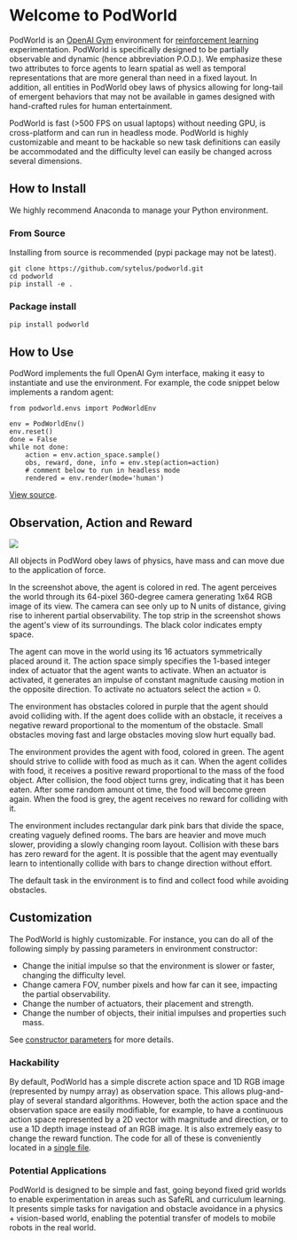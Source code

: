 # Welcome to PodWorld

PodWorld is an [OpenAI Gym](https://gym.openai.com/) environment for [reinforcement learning](http://incompleteideas.net/book/the-book-2nd.html) experimentation. PodWorld is specifically designed to be partially observable and dynamic (hence abbreviation P.O.D.). We emphasize these two attributes to force agents to learn spatial as well as temporal representations that are more general than need in a fixed layout. In addition, all entities in PodWorld obey laws of physics allowing for long-tail of emergent behaviors that may not be available in games designed with hand-crafted rules for human entertainment. 

PodWorld is fast (>500 FPS on usual laptops) without needing GPU, is cross-platform and can run in headless mode. PodWorld is highly customizable and meant to be hackable so new task definitions can easily be accommodated and the difficulty level can easily be changed across several dimensions.

## How to Install

We highly recommend Anaconda to manage your Python environment.

### From Source
Installing from source is recommended (pypi package may not be latest).
```
git clone https://github.com/sytelus/podworld.git
cd podworld
pip install -e .
```

### Package install
```
pip install podworld
```

## How to Use

PodWord implements the full OpenAI Gym interface, making it easy to instantiate and use the environment. For example, the code snippet below implements a random agent:

```
from podworld.envs import PodWorldEnv

env = PodWorldEnv()
env.reset()
done = False
while not done:
    action = env.action_space.sample()
    obs, reward, done, info = env.step(action=action)
    # comment below to run in headless mode
    rendered = env.render(mode='human')
```
[View source](tests/test_random_agent.py).

## Observation, Action and Reward
<img src="podworld.gif">

All objects in PodWord obey laws of physics, have mass and can move due to the application of force.

In the screenshot above, the agent is colored in red. The agent perceives the world through its 64-pixel 360-degree camera generating 1x64 RGB image of its view. The camera can see only up to N units of distance, giving rise to inherent partial observability. The top strip in the screenshot shows the agent's view of its surroundings. The black color indicates empty space.

The agent can move in the world using its 16 actuators symmetrically placed around it. The action space simply specifies the 1-based integer index of actuator that the agent wants to activate. When an actuator is activated, it generates an impulse of constant magnitude causing motion in the opposite direction. To activate no actuators select the action = 0. 

The environment has obstacles colored in purple that the agent should avoid colliding with. If the agent does collide with an obstacle, it receives a negative reward proportional to the momentum of the obstacle. Small obstacles moving fast and large obstacles moving slow hurt equally bad.

The environment provides the agent with food, colored in green. The agent should strive to collide with food as much as it can. When the agent collides with food, it receives a positive reward proportional to the mass of the food object. After collision, the food object turns grey, indicating that it has been eaten. After some random amount ot time, the food will become green again. When the food is grey, the agent receives no reward for colliding with it.

The environment includes rectangular dark pink bars that divide the space, creating vaguely defined rooms. The bars are heavier and move much slower, providing a slowly changing room layout. Collision with these bars has zero reward for the agent. It is possible that the agent may eventually learn to intentionally collide with bars to change direction without effort.

The default task in the environment is to find and collect food while avoiding obstacles.

## Customization

The PodWorld is highly customizable. For instance, you can do all of the following simply by passing parameters in environment constructor:

* Change the initial impulse so that the environment is slower or faster, changing the difficulty level.
* Change camera FOV, number pixels and how far can it see, impacting the partial observability.
* Change the number of actuators, their placement and strength.
* Change the number of objects, their initial impulses and properties such mass.

See [constructor parameters](podworld/envs/podworld_env.py) for more details.

### Hackability

By default, PodWorld has a simple discrete action space and 1D RGB image (represented by numpy array) as observation space. This allows plug-and-play of several standard algorithms. However, both the action space and the observation space are easily modifiable, for example, to have a continuous action space represented by a 2D vector with magnitude and direction, or to use a 1D depth image instead of an RGB image. It is also extremely easy to change the reward function. The code for all of these is conveniently located in a [single file](podworld/envs/podworld_env.py).

### Potential Applications

PodWorld is designed to be simple and fast, going beyond fixed grid worlds to enable experimentation in areas such as SafeRL and curriculum learning. It presents simple tasks for navigation and obstacle avoidance in a physics + vision-based world, enabling the potential transfer of models to mobile robots in the real world.
